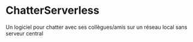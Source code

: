 # ChatterServerless
Un logiciel pour chatter avec ses collègues/amis sur un réseau local sans serveur central
